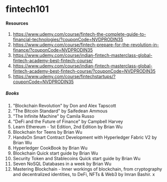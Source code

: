 # fintech101


#### Resources
1. https://www.udemy.com/course/fintech-the-complete-guide-to-financial-technologies/?couponCode=NVDPRODIN35
2. https://www.udemy.com/course/fintech-prepare-for-the-revolution-in-finance/?couponCode=NVDPRODIN35
3. https://www.udemy.com/course/indian-fintech-masterclass-global-fintech-academy-best-fintech-course/
4. https://www.udemy.com/course/indian-fintech-masterclass-global-fintech-academy-best-fintech-course/?couponCode=NVDPRODIN35
5. https://www.udemy.com/course/fintechstartups/?couponCode=NVDPRODIN35 

##### Books
1. "Blockchain Revolution" by Don and Alex Tapscott
2. "The Bitcoin Standard" by Saifedean Ammous
3. "The Infinite Machine" by Camila Russo
4. "DeFi and the Future of Finance" by Campbell Harvey
5. Learn Ethereum - 1st Edition, 2nd Edition by Brian Wu
6. Blockchain for Teens by Brian Wu
7. HandsOn Smart Contract Development with Hyperledger Fabric V2 by Brian Wu
8. Hyperledger CookBook by Brian Wu
9. Blockchain Quick start guide by Brian Wu
10. Security Token and Stablecoins Quick start guide by Brian Wu
11. Seven NoSQL Databases in a week by Brian Wu
12. Mastering Blockchain - Inner workings of blockchain, from cryptography and decentralized identities, to DeFi, NFTs & Web3 by Imran Bashir.
x
